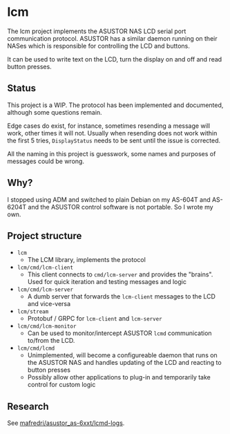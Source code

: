# lcm

The lcm project implements the ASUSTOR NAS LCD serial port communication protocol. ASUSTOR has a similar daemon running on their NASes which is responsible for controlling the LCD and buttons.

It can be used to write text on the LCD, turn the display on and off and read button presses.

## Status

This project is a WIP. The protocol has been implemented and documented, although some questions remain.

Edge cases do exist, for instance, sometimes resending a message will work, other times it will not. Usually when resending does not work within the first 5 tries, `DisplayStatus` needs to be sent until the issue is corrected.

All the naming in this project is guesswork, some names and purposes of messages could be wrong.

## Why?

I stopped using ADM and switched to plain Debian on my AS-604T and AS-6204T and the ASUSTOR control software is not portable. So I wrote my own.

## Project structure

- `lcm`
  - The LCM library, implements the protocol
- `lcm/cmd/lcm-client`
  - This client connects to `cmd/lcm-server` and provides the "brains". Used for quick iteration and testing messages and logic
- `lcm/cmd/lcm-server`
  - A dumb server that forwards the `lcm-client` messages to the LCD and vice-versa
- `lcm/stream`
  - Protobuf / GRPC for `lcm-client` and `lcm-server`
- `lcm/cmd/lcm-monitor`
  - Can be used to monitor/intercept ASUSTOR `lcmd` communication to/from the LCD.
- `lcm/cmd/lcmd`
  - Unimplemented, will become a configureable daemon that runs on the ASUSTOR NAS and handles updating of the LCD and reacting to button presses
  - Possibly allow other applications to plug-in and temporarily take control for custom logic

## Research

See [mafredri/asustor_as-6xxt/lcmd-logs](https://github.com/mafredri/asustor_as-6xxt/tree/master/lcmd-logs).
